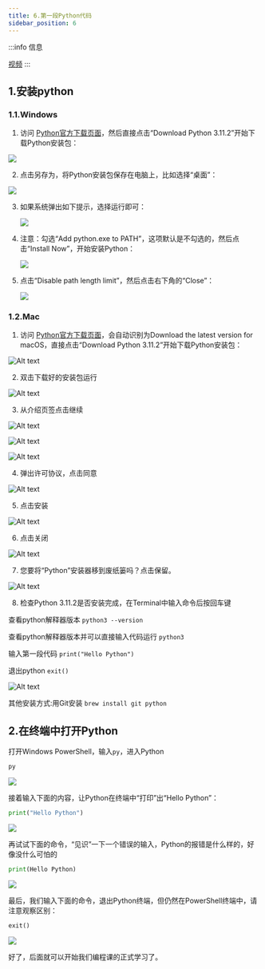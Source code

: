 ```yaml
---
title: 6.第一段Python代码
sidebar_position: 6
---
```


:::info 信息

[视频](https://www.bilibili.com/video/BV18s4y1j7KQ/?vd_source=4a888db8814702b2062fcaf2575be745)
:::

## 1.安装python

### 1.1.Windows

1. 访问 [Python官方下载页面](https://www.python.org/downloads/)，然后直接点击“Download Python 3.11.2”开始下载Python安装包：

![](p0-6-python.assets/image-20230222195705541.png)

2. 点击另存为，将Python安装包保存在电脑上，比如选择“桌面”：

![](p0-6-python.assets/image-20230222195857243.png)

3. 如果系统弹出如下提示，选择运行即可：

   ![](p0-6-python.assets/image-20230222200252815.png)


4. 注意：勾选“Add python.exe to PATH”，这项默认是不勾选的，然后点击“Install Now”，开始安装Python：

   ![](p0-6-python.assets/image-20230222200409378.png)

5. 点击“Disable path length limit”，然后点击右下角的“Close”：

   ![](p0-6-python.assets/image-20230222200550262.png)

### 1.2.Mac

1. 访问 [Python官方下载页面](https://www.python.org/downloads/)，会自动识别为Download the latest version for macOS，直接点击“Download Python 3.11.2”开始下载Python安装包：

![Alt text](p0-6-python.assets/MacPython00001.jpg)

2. 双击下载好的安装包运行

![Alt text](p0-6-python.assets/MacPython00002.jpg)

3. 从介绍页签点击继续

![Alt text](p0-6-python.assets/MacPython00003.jpg)

![Alt text](p0-6-python.assets/MacPython00004.jpg)

![Alt text](p0-6-python.assets/MacPython00005.jpg)

4. 弹出许可协议，点击同意

![Alt text](p0-6-python.assets/MacPython00006.jpg)

5. 点击安装

![Alt text](p0-6-python.assets/MacPython00007.jpg)

6. 点击关闭

![Alt text](p0-6-python.assets/MacPython00009.jpg)

7. 您要将“Python”安装器移到废纸篓吗？点击保留。

![Alt text](p0-6-python.assets/MacPython00010.jpg)

8. 检查Python 3.11.2是否安装完成，在Terminal中输入命令后按回车键

  查看python解释器版本
  `python3 --version`

  查看python解释器版本并可以直接输入代码运行
  `python3`

  输入第一段代码
  `print("Hello Python")`

  退出python
  `exit()`

![Alt text](p0-6-python.assets/MacPython00011.jpg)

其他安装方式:用Git安装
`brew install git python`




## 2.在终端中打开Python

打开Windows PowerShell，输入`py`，进入Python

```powershell
py
```

![](p0-6-python.assets/image-20230222200829479.png)

接着输入下面的内容，让Python在终端中“打印”出“Hello Python”：

``` python
print("Hello Python")
```

![](p0-6-python.assets/image-20230222201018915.png)

再试试下面的命令，“见识”一下一个错误的输入，Python的报错是什么样的，好像没什么可怕的

```python
print(Hello Python)
```

![](p0-6-python.assets/image-20230222201127859.png)

最后，我们输入下面的命令，退出Python终端，但仍然在PowerShell终端中，请注意观察区别：

```python
exit()
```

![](p0-6-python.assets/image-20230222201251544.png)

好了，后面就可以开始我们编程课的正式学习了。